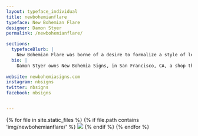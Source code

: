 ```yaml
---
layout: typeface_individual
title: newbohemianflare
typeface: New Bohemian Flare
designer: Damon Styer
permalink: /newbohemianflare/

sections:
  typefaceBlurb: |
    New Bohemian Flare was borne of a desire to formalize a style of lettering drawn frequently at my sign shop, back when I was apprenticing: a bold thick-and-thin Roman-style letter, that flared slightly at the terminals. At the start of our year in the Typeface Design program, we were instructed to find an early source, and adapt it to suit our ends. The majiscules in this typeface family draw inspiration from the lettering of Brunelleschi's epitaph, carved in 16th c. Florence, not far in space or time from other carved letterforms that became forebears to Hermann Zapf's Optima, the most broadly familiar 20th c. example of a flared stroke typeface. The miniscules pull some distinctive characteristics from the epitaph alphabet, and look to Optima, and other recent revivals in this vein, for inspiration. To be most useful to me, as a signpainter, I needed much bolder and more condensed versions of the style hinted at in the Florentine prototypes, and found myself much more enthusiastic about refining the Bold Condensed and Black faces of the family.
  bio: |
    Damon Styer owns New Bohemia Signs, in San Francisco, CA, a shop that deals exclusively in hand-painted signs. After earning a BFA in Painting, at the SF Art Institute, in 1993, he spent the rest of that decade relatively stagnant, creatively, until he started apprenticing at New Bohemia, in June 1999. Entirely too soon thereafter, for someone with scarcely any academic grounding, nor any previous work experience in lettering, to say nothing of business management, he became the sole proprietor. Gradually, working alone for some years, and practicing diligently, he's managed to carve out a little niche for hand-lettering in the local sign market, and has accumulated enough experiential knowledge to train a possé of other painters in the shop, as well as to conduct introductory workshops, on a monthly basis, for other aspirant hand-letterers.
  
website: newbohemiasigns.com
instagram: nbsigns
twitter: nbsigns
facebook: nbsigns


---
```


<div class="typeface__images">
{% for file in site.static_files %}
  {% if file.path contains 'img/newbohemianflare/' %}
    <img src="{{ file.path }}" />
  {% endif %}
{% endfor %}
</div>
